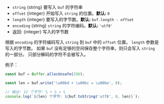 <!-- YAML
added: v0.1.90
-->

* `string` {string} 要写入 `buf` 的字符串
* `offset` {integer} 开始写入 `string` 的位置。**默认:** `0`
* `length` {integer} 要写入的字节数。**默认:** `buf.length - offset`
* `encoding` {string} `string` 的字符编码。**默认:** `'utf8'`
* 返回: {integer} 写入的字节数

根据 `encoding` 的字符编码写入 `string` 到 `buf` 中的 `offset` 位置。
`length` 参数是写入的字节数。
如果 `buf` 没有足够的空间保存整个字符串，则只会写入 `string` 的一部分。
只部分解码的字符不会被写入。

例子：

```js
const buf = Buffer.allocUnsafe(256);

const len = buf.write('\u00bd + \u00bc = \u00be', 0);

// 输出: 12 个字节: ½ + ¼ = ¾
console.log(`${len} 个字节: ${buf.toString('utf8', 0, len)}`);
```

